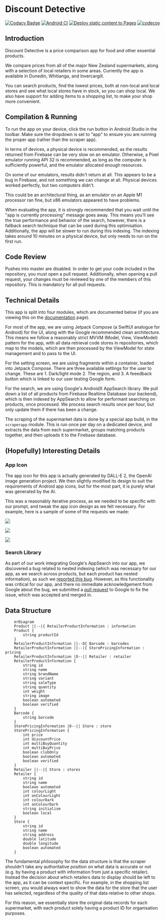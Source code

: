 # Discount Detective

[![Codacy Badge](https://app.codacy.com/project/badge/Grade/490c7545aede4dd29264539c1794044e)](https://www.codacy.com/gh/SheaSmith/discount-detective/dashboard?utm_source=github.com&amp;utm_medium=referral&amp;utm_content=SheaSmith/discount-detective&amp;utm_campaign=Badge_Grade)
[![Android CI](https://github.com/SheaSmith/COSC345-Project/actions/workflows/android.yml/badge.svg)](https://github.com/SheaSmith/COSC345-Project/actions/workflows/android.yml)
[![Deploy static content to Pages](https://github.com/SheaSmith/COSC345-Project/actions/workflows/build-docs.yml/badge.svg)](https://github.com/SheaSmith/COSC345-Project/actions/workflows/build-docs.yml)
[![codecov](https://codecov.io/gh/SheaSmith/discount-detective/branch/master/graph/badge.svg?token=6LT4FB6K2B)](https://codecov.io/gh/SheaSmith/discount-detective)

## Introduction

Discount Detective is a price comparison app for food and other essential products.

We compare prices from all of the major New Zealand supermarkets, along with a selection of local
retailers in some areas. Currently the app is available in Dunedin, Whitianga, and Invercargill.

You can search products, find the lowest prices, both at non-local and local stores and see what
local stores have in stock, so you can shop local. We also have support for adding items to a
shopping list, to make your shop more convenient.

## Compilation & Running

To run the app on your device, click the run button in Android Studio in the toolbar. Make sure the
dropdown is set to "app" to ensure you are running the proper app (rather than the scraper app).

In terms of devices, a physical device is recommended, as the results returned from Firebase can be
very slow on an emulator. Otherwise, a Pixel emulator running API 32 is recommended, as long as the
computer is sufficiently powerful, and the emulator allocated enough resources.

On some of our emulators, results didn't return at all. This appears to be a bug in Firebase, and
not something we can change at all. Physical devices worked perfectly, but two computers didn't.

This could be an architectural thing, as an emulator on an Apple M1 processor ran fine, but x86
emulators appeared to have problems.

When evaluating the app, it is strongly recommended that you wait until the "app is currently
processing" message goes away. This means you'll see the true performance and behavior of the
search, however, there is a fallback search technique that can be used during this optimisation.
Additionally, the app will be slower to run during this indexing. The indexing takes around 10
minutes on a physical device, but only needs to run on the first run.

## Code Review
Pushes into master are disabled. In order to get your code included in the repository, you must open a pull request. Additionally, when opening a pull request, your changes must be reviewed by one of the members of this repository. This is mandatory for all pull requests.

## Technical Details

This app is split into four modules, which are documented below (if you are viewing this on
the [documentation](https://sheasmith.github.io/discount-detective) page).

For most of the app, we are using Jetpack Compose (a SwiftUI analogue for Android) for the UI, along with
the Google recommended clean architecture. This means we follow a reasonably strict MVVM (Model,
View, ViewModel) pattern for the app, with all data retrieval code stores in repositories, which map
to the models, which are then processed by the ViewModel for state management and to pass to the UI.

For the setting screen, we are using fragments within a container, loaded into Jetpack Compose. There are
three available settings for the user to change. These are 1. Dark/light mode 2. The region, and 3. A
feeedback button which is linked to our user testing Google form.

For the search, we are using Google's AndroidX AppSearch library. We pull down a list of all
products from Firebase Realtime Database (our backend), which is then indexed by AppSearch to allow
for performant searching on products, once processed. We process search results once per hour, but
only update them if there has been a change.

The scraping of the supermarket data is done by a special app build, in the `scraperapp` module.
This is run once per day on a dedicated device, and extracts the data from each supermarket, groups
matching products together, and then uploads it to the Firebase database.

## (Hopefully) Interesting Details

### App Icon

The app icon for this app is actually generated by DALL-E 2, the OpenAI image generation project. We
then slightly modified its design to suit the requirements of Android app icons, but for the most
part, it is purely what was generated by the AI.

This was a reasonably iterative process, as we needed to be specific with our prompt, and tweak the
app icon design as we felt necessary. For example, here is a sample of some of the requests we made:

![](https://github.com/SheaSmith/COSC345-Project/blob/master/docs-assets/Screen%20Shot%202022-08-25%20at%2010.42.24.png?raw=true)

![](https://raw.githubusercontent.com/SheaSmith/COSC345-Project/master/docs-assets/Screen%20Shot%202022-08-25%20at%2010.40.46.png)

![](https://raw.githubusercontent.com/SheaSmith/COSC345-Project/master/docs-assets/Screen%20Shot%202022-08-25%20at%2010.41.30.png)

### Search Library

As part of our work integrating Google's AppSearch into our app, we discovered a bug related to
nested indexing (which was necessary for our app, as we search across products, but each product has
nested information), as such
we [reported this bug](https://issuetracker.google.com/issues?q=componentid:1012737). However, as
this functionality was critical for our app, and there no immediate acknowledgement from Google
about the bug, we submitted
a [pull request](https://android-review.googlesource.com/c/platform/frameworks/support/+/2175315) to
Google to fix the issue, which was accepted and merged in.

## Data Structure

```mermaid
    erDiagram
    Product ||--|{ RetailerProductInformation : information
    Product {
        string productId
    }
    RetailerProductInformation ||--O{ Barcode : barcodes
    RetailerProductInformation ||--|{ StorePricingInformation : pricing
    RetailerProductInformation |O--|| Retailer : retailer
    RetailerProductInformation {
        string id
        string name
        string brandName
        string variant
        string saleType
        string quantity
        int weight
        string image
        boolean automated
        boolean verified
    }
    Barcode {
        string barcode
    }
    StorePricingInformation |O--|| Store : store
    StorePricingInformation {
        int price
        int discountPrice
        int multiBuyQuantity
        int multiBuyPrice
        boolean clubOnly
        boolean automated
        boolean verified
    }
    Retailer ||--|{ Store : stores
    Retailer {
        string id
        string name
        boolean automated
        int colourLight
        int onColourLight
        int colourDark
        int onColourDark
        string initialism
        boolean local
    }
    Store {
        string id
        string name
        string address
        double latitude
        double longitude
        boolean automated
    }
```

The fundamental philosophy for the data structure is that the scraper shouldn't take any
authoritative position on what data is accurate or not (e.g. by having a product with information
from just a specific retailer). Instead the decision about which retailers data to display should be
left to the app, as it can be context specific. For example, in the shopping list screen, you would
always want to show the data for the store that the user has selected, regardless of the quality of
that data relative to other shops.

For this reason, we essentially store the original data records for each supermarket, with each
product solely having a product ID for organisation purposes.
